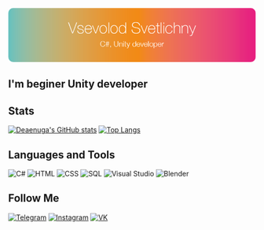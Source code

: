 ![Header](https://github.com/Deaenuga/Deaenuga/blob/main/assets/Ресурс%202.png?raw=true)

## I'm beginer Unity developer

## Stats
[![Deaenuga's GitHub stats](https://github-readme-stats.vercel.app/api?username=deaenuga&show_icons=true&bg_color=DEG,66c1bf,f28a19,e72380&title_color=d1d1d1&text_color=ffffff&border_radius=15&icon_color=e72380)](https://github.com/deaenuga)
[![Top Langs](https://github-readme-stats.vercel.app/api/top-langs/?username=deaenuga&layout=compact&bg_color=DEG,66c1bf,f28a19,e72380&title_color=d1d1d1&text_color=ffffff&border_radius=15&icon_color=e72380)](https://github.com/anuraghazra/github-readme-stats)

## Languages and Tools
![C#](https://img.shields.io/badge/-.NET-66c1bf?style=for-the-badge)
![HTML](https://img.shields.io/badge/-HTML-f28a19?style=for-the-badge)
![CSS](https://img.shields.io/badge/-CSS-e72380?style=for-the-badge)
![SQL](https://img.shields.io/badge/-SQL-66c1bf?style=for-the-badge)
![Visual Studio](https://img.shields.io/badge/-Visual_Studio-f28a19?style=for-the-badge)
![Blender](https://img.shields.io/badge/-Blender-e72380?style=for-the-badge)

## Follow Me
[![Telegram](https://img.shields.io/badge/-Telegram-66c1bf?style=for-the-badge)](https://t.me/deaenuga)
[![Instagram](https://img.shields.io/badge/-Instagram-f28a19?style=for-the-badge)](https://www.instagram.com/seva.svetlich/)
[![VK](https://img.shields.io/badge/-Vkontakte-e72380?style=for-the-badge)](https://vk.com/sevasvet66)

